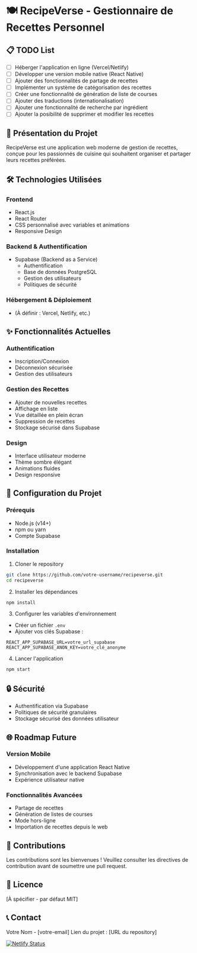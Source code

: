 # 🍽️ RecipeVerse - Gestionnaire de Recettes Personnel

## 📋 TODO List
- [ ] Héberger l'application en ligne (Vercel/Netlify)
- [ ] Développer une version mobile native (React Native)
- [ ] Ajouter des fonctionnalités de partage de recettes
- [ ] Implémenter un système de catégorisation des recettes
- [ ] Créer une fonctionnalité de génération de liste de courses
- [ ] Ajouter des traductions (internationalisation)
- [ ] Ajouter une fonctionnalité de recherche par ingrédient
- [ ] Ajouter la posibilité de supprimer et modifier les recettes

## 🚀 Présentation du Projet

RecipeVerse est une application web moderne de gestion de recettes, conçue pour les passionnés de cuisine qui souhaitent organiser et partager leurs recettes préférées.

## 🛠️ Technologies Utilisées

### Frontend
- React.js
- React Router
- CSS personnalisé avec variables et animations
- Responsive Design

### Backend & Authentification
- Supabase (Backend as a Service)
  - Authentification
  - Base de données PostgreSQL
  - Gestion des utilisateurs
  - Politiques de sécurité

### Hébergement & Déploiement
- (À définir : Vercel, Netlify, etc.)

## ✨ Fonctionnalités Actuelles

### Authentification
- Inscription/Connexion
- Déconnexion sécurisée
- Gestion des utilisateurs

### Gestion des Recettes
- Ajouter de nouvelles recettes
- Affichage en liste
- Vue détaillée en plein écran
- Suppression de recettes
- Stockage sécurisé dans Supabase

### Design
- Interface utilisateur moderne
- Thème sombre élégant
- Animations fluides
- Design responsive

## 🔧 Configuration du Projet

### Prérequis
- Node.js (v14+)
- npm ou yarn
- Compte Supabase

### Installation

1. Cloner le repository
```bash
git clone https://github.com/votre-username/recipeverse.git
cd recipeverse
```

2. Installer les dépendances
```bash
npm install
```

3. Configurer les variables d'environnement
- Créer un fichier `.env`
- Ajouter vos clés Supabase :
```
REACT_APP_SUPABASE_URL=votre_url_supabase
REACT_APP_SUPABASE_ANON_KEY=votre_clé_anonyme
```

4. Lancer l'application
```bash
npm start
```

## 🔒 Sécurité

- Authentification via Supabase
- Politiques de sécurité granulaires
- Stockage sécurisé des données utilisateur

## 🌐 Roadmap Future

### Version Mobile
- Développement d'une application React Native
- Synchronisation avec le backend Supabase
- Expérience utilisateur native

### Fonctionnalités Avancées
- Partage de recettes
- Génération de listes de courses
- Mode hors-ligne
- Importation de recettes depuis le web

## 🤝 Contributions

Les contributions sont les bienvenues ! Veuillez consulter les directives de contribution avant de soumettre une pull request.

## 📄 Licence

[À spécifier - par défaut MIT]

## 📞 Contact

Votre Nom - [votre-email]
Lien du projet : [URL du repository]


[![Netlify Status](https://api.netlify.com/api/v1/badges/70600db5-f85b-4433-9be4-08a3d44777a5/deploy-status)](https://app.netlify.com/sites/baecoliv/deploys)
